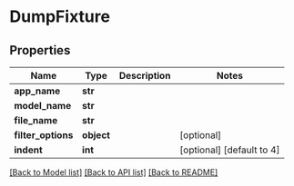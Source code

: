 # DumpFixture

## Properties
Name | Type | Description | Notes
------------ | ------------- | ------------- | -------------
**app_name** | **str** |  | 
**model_name** | **str** |  | 
**file_name** | **str** |  | 
**filter_options** | **object** |  | [optional] 
**indent** | **int** |  | [optional] [default to 4]

[[Back to Model list]](../README.md#documentation-for-models) [[Back to API list]](../README.md#documentation-for-api-endpoints) [[Back to README]](../README.md)


